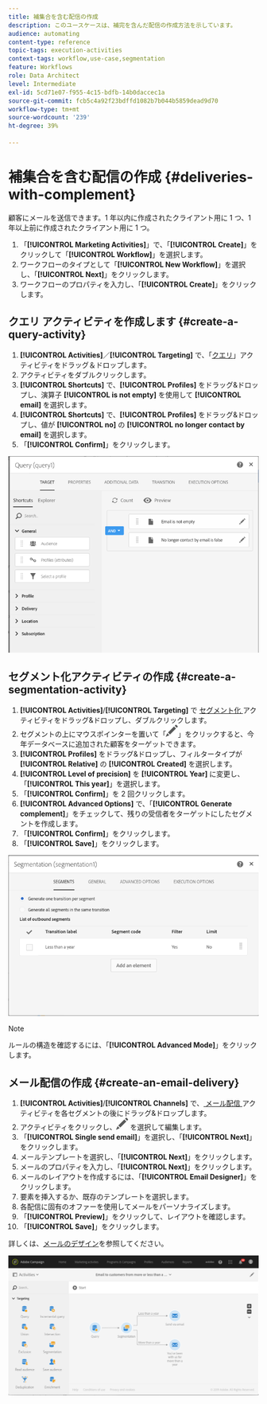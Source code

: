 ```yaml
---
title: 補集合を含む配信の作成
description: このユースケースは、補完を含んだ配信の作成方法を示しています。
audience: automating
content-type: reference
topic-tags: execution-activities
context-tags: workflow,use-case,segmentation
feature: Workflows
role: Data Architect
level: Intermediate
exl-id: 5cd71e07-f955-4c15-bdfb-14b0daccec1a
source-git-commit: fcb5c4a92f23bdffd1082b7b044b5859dead9d70
workflow-type: tm+mt
source-wordcount: '239'
ht-degree: 39%

---
```


# 補集合を含む配信の作成 {#deliveries-with-complement}

顧客にメールを送信できます。1 年以内に作成されたクライアント用に 1 つ、1 年以上前に作成されたクライアント用に 1 つ。

1. 「**[!UICONTROL Marketing Activities]**」で、「**[!UICONTROL Create]**」をクリックして「**[!UICONTROL Workflow]**」を選択します。
1. ワークフローのタイプとして「**[!UICONTROL New Workflow]**」を選択し、「**[!UICONTROL Next]**」をクリックします。
1. ワークフローのプロパティを入力し、「**[!UICONTROL Create]**」をクリックします。

## クエリ アクティビティを作成します {#create-a-query-activity}

1. **[!UICONTROL Activities]**／**[!UICONTROL Targeting]** で、「[クエリ](../../automating/using/query.md)」アクティビティをドラッグ＆ドロップします。
1. アクティビティをダブルクリックします。
1. **[!UICONTROL Shortcuts]** で、**[!UICONTROL Profiles]** をドラッグ&amp;ドロップし、演算子 **[!UICONTROL is not empty]** を使用して **[!UICONTROL email]** を選択します。
1. **[!UICONTROL Shortcuts]** で、**[!UICONTROL Profiles]** をドラッグ&amp;ドロップし、値が **[!UICONTROL no]** の **[!UICONTROL no longer contact by email]** を選択します。
1. 「**[!UICONTROL Confirm]**」をクリックします。

![](assets/wf-complement-query.png)

## セグメント化アクティビティの作成 {#create-a-segmentation-activity}

1. **[!UICONTROL Activities]**/**[!UICONTROL Targeting]** で [ セグメント化 ](../../automating/using/segmentation.md) アクティビティをドラッグ&amp;ドロップし、ダブルクリックします。
1. セグメントの上にマウスポインターを置いて「![](assets/edit_darkgrey-24px.png)」をクリックすると、今年データベースに追加された顧客をターゲットできます。
1. **[!UICONTROL Profiles]** をドラッグ&amp;ドロップし、フィルタータイプが **[!UICONTROL Relative]** の **[!UICONTROL Created]** を選択します。
1. **[!UICONTROL Level of precision]** を **[!UICONTROL Year]** に変更し、「**[!UICONTROL This year]**」を選択します。
1. 「**[!UICONTROL Confirm]**」を 2 回クリックします。
1. **[!UICONTROL Advanced Options]** で、「**[!UICONTROL Generate complement]**」をチェックして、残りの受信者をターゲットにしたセグメントを作成します。
1. 「**[!UICONTROL Confirm]**」をクリックします。
1. 「**[!UICONTROL Save]**」をクリックします。

![](assets/wf-complement-segmentation.png)

>[!NOTE]
>
>ルールの構造を確認するには、「**[!UICONTROL Advanced Mode]**」をクリックします。

## メール配信の作成 {#create-an-email-delivery}

1. **[!UICONTROL Activities]**/**[!UICONTROL Channels]** で、[ メール配信 ](../../automating/using/email-delivery.md) アクティビティを各セグメントの後にドラッグ&amp;ドロップします。
1. アクティビティをクリックし、![](assets/edit_darkgrey-24px.png) を選択して編集します。
1. 「**[!UICONTROL Single send email]**」を選択し、「**[!UICONTROL Next]**」をクリックします。
1. メールテンプレートを選択し、「**[!UICONTROL Next]**」をクリックします。
1. メールのプロパティを入力し、「**[!UICONTROL Next]**」をクリックします。
1. メールのレイアウトを作成するには、「**[!UICONTROL Email Designer]**」をクリックします。
1. 要素を挿入するか、既存のテンプレートを選択します。
1. 各配信に固有のオファーを使用してメールをパーソナライズします。
1. 「**[!UICONTROL Preview]**」をクリックして、レイアウトを確認します。
1. 「**[!UICONTROL Save]**」をクリックします。

詳しくは、[メールのデザイン](../../designing/using/designing-from-scratch.md#designing-an-email-content-from-scratch)を参照してください。

![](assets/wf-deliveries-with-a-complement.png)
